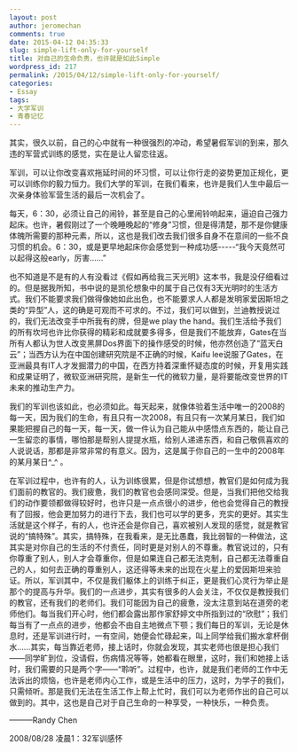 ```yaml
---
layout: post
author: jeromechan
comments: true
date: 2015-04-12 04:35:33
slug: simple-lift-only-for-yourself
title: 对自己的生命负责，也许就是如此Simple
wordpress_id: 217
permalink: /2015/04/12/simple-lift-only-for-yourself/
categories:
- Essay
tags:
- 大学军训
- 青春记忆
---
```


其实，很久以前，自己的心中就有一种很强烈的冲动，希望暑假军训的到来，那久违的军营式训练的感觉，实在是让人留恋往返。

军训，可以让你改变喜欢拖延时间的坏习惯，可以让你行走的姿势更加正规化，更可以训练你的毅力恒力。我们大学的军训，在我们看来，也许是我们人生中最后一次亲身体验军营生活的最后一次机会了。

每天，6：30，必须让自己的闹铃，甚至是自己的心里闹铃响起来，逼迫自己强力起床。也许，暑假刚过了一个晚睡晚起的“修身”习惯，但是得清楚，那不是你健康体魄所需要的那种元素，所以，这也是我们改去我们很多自身不在意间的一些不良习惯的机会。6：30，或是更早地起床你会感觉到一种成功感-----“我今天竟然可以起得这般early，厉害......”

也不知道是不是有的人有没看过《假如再给我三天光明》这本书，我是没仔细看过的。但是据我所知，书中说的是凯伦想象中的属于自己仅有3天光明时的生活方式。我们不能要求我们做得像她如此出色，也不能要求人人都是发明家爱因斯坦之类的“异型”人，这的确是可观而不可求的。不过，我们可以做到，兰迪教授说过的，我们无法改变手中所我有的牌，但是we play the hand。我们生活给予我们的所有坎坷也许比你获得的精彩和成就要多得多，但是我们不能放弃，Gates在当所有人都认为世人改变黑屏Dos界面下的操作感受的时候，他亦然创造了“蓝天白云”；当西方认为在中国创建研究院是不正确的时候，Kaifu lee说服了Gates，在亚洲最具有IT人才发掘潜力的中国，在西方持着深重怀疑态度的时候，开复用实践和成果证明了，微软亚洲研究院，是新生一代的微软力量，是将要能改变世界的IT未来的推动生产力。

我们的军训也该如此，也必须如此。每天起来，就像体验着生活中唯一的2008的每一天，因为我们的生命，有且只有一次2008，有且只有一次某月某日，我们如果能把握自己的每一天，每一天，做一件认为自己能从中感悟点东西的，能让自己一生留恋的事情，哪怕那是帮别人提提水瓶，给别人递递东西，和自己敬佩喜欢的人说说话，那都是非常非常的有意义。因为，这是属于你自己的一生中的2008年的某月某日^_^ 。

在军训过程中，也许有的人，认为训练很累，但是你试想想，教官们是如何成为我们面前的教官的。我们疲惫，我们的教官也会感同深受。但是，当我们把他交给我们的动作要领都做得较好时，也许只是一点点很小的进步，他也会觉得自己的教授有了回报，他会更加努力的进行下去，我们也可以学的更多，充实的更好。其实生活就是这个样子，有的人，也许还会是你自己，喜欢被别人发现的感觉，就是教官说的“搞特殊”。其实，搞特殊，在我看来，是无比愚蠢，我比弱智的一种做法，这其实是对你自己的生活的不付责任，同时更是对别人的不尊重。教官说过的，只有你尊重了别人，别人才会尊重你，但是如果连自己都无法克制，自己都无法尊重自己的人，如何去正确的尊重别人，这还得等未来的出现在火星上的爱因斯坦来验证。所以，军训其中，不仅是我们躯体上的训练于纠正，更是我们心灵行为举止是那个的提高与升华。我们的一点进步，其实有很多的人会关注，不仅仅是教授我们的教官，还有我们的老师们。我们可能因为自己的疲惫，没太注意到站在道旁的老师他们。每当我们开心时，他们都会露出那作家舒婷文中所指到过的“欣慰”；我们每当有了一点点的进步，他都会不由自主地微点下颚；我们每日的军训，无论是休息时，还是军训进行时，一有空间，她便会忙碌起来，叫上同学给我们搬水拿杯倒水......其实，每当靠近老师，接上话时，你就会发现，其实老师也很是担心我们——同学旷到位，没请假，伤病情况等等，她都看在眼里，这时，我们和她接上话时，我们需要的只是两个字——“聆听”。过程中，也许，就是我们老师的工作中无法诉出的烦恼，也许是老师内心工作，或是生活中的压力，这时，为学子的我们，只需倾听。那是我们无法在生活工作上帮上忙时，我们可以为老师作出的自己可以做到的。其中，这也是自己对于自己生命的一种享受，一种快乐，一种负责。

———Randy Chen

2008/08/28 凌晨1：32军训感怀


